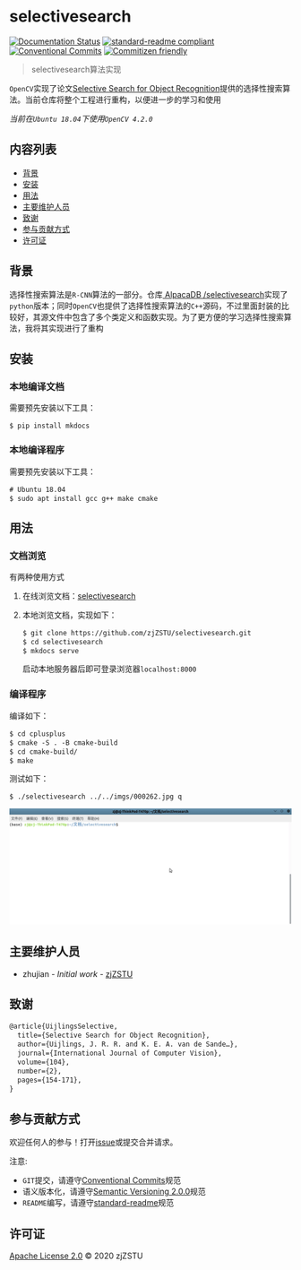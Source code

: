 # selectivesearch

[![Documentation Status](https://readthedocs.org/projects/selectivesearch/badge/?version=latest)](https://selectivesearch.readthedocs.io/zh_CN/latest/?badge=latest) [![standard-readme compliant](https://img.shields.io/badge/standard--readme-OK-green.svg?style=flat-square)](https://github.com/RichardLitt/standard-readme) [![Conventional Commits](https://img.shields.io/badge/Conventional%20Commits-1.0.0-yellow.svg)](https://conventionalcommits.org) [![Commitizen friendly](https://img.shields.io/badge/commitizen-friendly-brightgreen.svg)](http://commitizen.github.io/cz-cli/)

> selectivesearch算法实现

`OpenCV`实现了论文[Selective Search for Object Recognition](http://xueshu.baidu.com/usercenter/paper/show?paperid=b689fcf3ed998dfbb4213687367b6175&site=xueshu_se)提供的选择性搜索算法。当前仓库将整个工程进行重构，以便进一步的学习和使用

*当前在`Ubuntu 18.04`下使用`OpenCV 4.2.0`*

## 内容列表

- [背景](#背景)
- [安装](#安装)
- [用法](#用法)
- [主要维护人员](#主要维护人员)
- [致谢](#致谢)
- [参与贡献方式](#参与贡献方式)
- [许可证](#许可证)

## 背景

选择性搜索算法是`R-CNN`算法的一部分。仓库[ AlpacaDB /selectivesearch](https://github.com/AlpacaDB/selectivesearch)实现了`python`版本；同时`OpenCV`也提供了选择性搜索算法的`C++`源码，不过里面封装的比较好，其源文件中包含了多个类定义和函数实现。为了更方便的学习选择性搜索算法，我将其实现进行了重构

## 安装

### 本地编译文档

需要预先安装以下工具：

```
$ pip install mkdocs
```

### 本地编译程序

需要预先安装以下工具：

```
# Ubuntu 18.04
$ sudo apt install gcc g++ make cmake 
```

## 用法

### 文档浏览

有两种使用方式

1. 在线浏览文档：[selectivesearch](https://selectivesearch.readthedocs.io/zh_CN/latest/?badge=latest)

2. 本地浏览文档，实现如下：

    ```
    $ git clone https://github.com/zjZSTU/selectivesearch.git
    $ cd selectivesearch
    $ mkdocs serve
    ```
    启动本地服务器后即可登录浏览器`localhost:8000`

### 编译程序

编译如下：

```
$ cd cplusplus
$ cmake -S . -B cmake-build
$ cd cmake-build/
$ make
```

测试如下：

```
$ ./selectivesearch ../../imgs/000262.jpg q
```

![](./imgs/selectivesearch-compile-run.gif)

## 主要维护人员

* zhujian - *Initial work* - [zjZSTU](https://github.com/zjZSTU)

## 致谢

```
@article{UijlingsSelective,
  title={Selective Search for Object Recognition},
  author={Uijlings, J. R. R. and K. E. A. van de Sande…},
  journal={International Journal of Computer Vision},
  volume={104},
  number={2},
  pages={154-171},
}
```

## 参与贡献方式

欢迎任何人的参与！打开[issue](https://github.com/zjZSTU/selectivesearch/issues)或提交合并请求。

注意:

* `GIT`提交，请遵守[Conventional Commits](https://www.conventionalcommits.org/en/v1.0.0-beta.4/)规范
* 语义版本化，请遵守[Semantic Versioning 2.0.0](https://semver.org)规范
* `README`编写，请遵守[standard-readme](https://github.com/RichardLitt/standard-readme)规范

## 许可证

[Apache License 2.0](LICENSE) © 2020 zjZSTU
